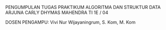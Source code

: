 PENGUMPULAN TUGAS PRAKTIKUM ALGORITMA DAN STRUKTUR DATA 
ARJUNA CARLY DHYMAS MAHENDRA
TI 1E / 04

DOSEN PENGAMPU: Vivi Nur Wijayaningrum, S. Kom, M. Kom 
